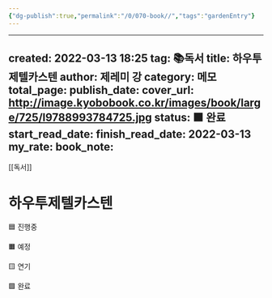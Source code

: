 ```yaml
---
{"dg-publish":true,"permalink":"/0/070-book//","tags":"gardenEntry"}
---
```




---
created: 2022-03-13 18:25
tag: 📚독서
title: 하우투제텔카스텐 
author: 제레미 강
category: 메모
total_page:
publish_date:
cover_url: http://image.kyobobook.co.kr/images/book/large/725/l9788993784725.jpg
status: 🟩 완료
start_read_date:
finish_read_date: 2022-03-13
my_rate:
book_note:
---

[[독서]] 

# 하우투제텔카스텐

🟦 진행중

🟧 예정

🟨 연기

🟩 완료

